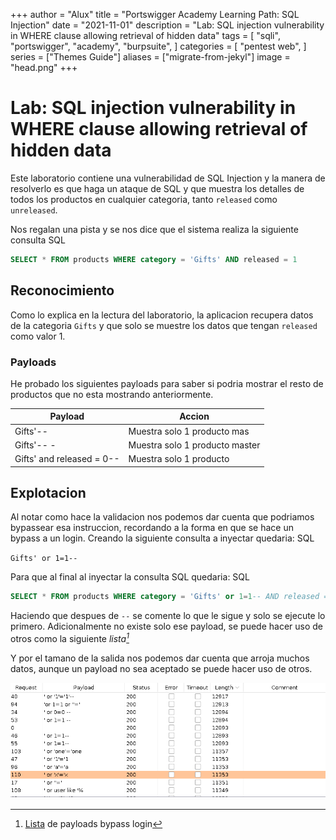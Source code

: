 +++
author = "Alux"
title = "Portswigger Academy Learning Path: SQL Injection"
date = "2021-11-01"
description = "Lab: SQL injection vulnerability in WHERE clause allowing retrieval of hidden data"
tags = [
    "sqli",
    "portswigger",
    "academy",
    "burpsuite",
]
categories = [
    "pentest web",
]
series = ["Themes Guide"]
aliases = ["migrate-from-jekyl"]
image = "head.png"
+++

# Lab: SQL injection vulnerability in WHERE clause allowing retrieval of hidden data

Este laboratorio contiene una vulnerabilidad de SQL Injection y la manera de resolverlo es que haga un ataque de SQL y que muestra los detalles de todos los productos en cualquier categoria, tanto `released` como `unreleased`.

Nos regalan una pista y se nos dice que el sistema realiza la siguiente consulta SQL

```sql
SELECT * FROM products WHERE category = 'Gifts' AND released = 1
```

## Reconocimiento

Como lo explica en la lectura del laboratorio, la aplicacion recupera datos de la categoria `Gifts` y que solo se muestre los datos que tengan `released` como valor 1.

### Payloads

He probado los siguientes payloads para saber si podria mostrar el resto de productos que no esta mostrando anteriormente.

   Payload | Accion
--------|------
    Gifts'-- | Muestra solo 1 producto mas
  Gifts'-- - | Muestra solo 1 producto master
  Gifts' and released = 0-- | Muestra solo 1 producto

## Explotacion

Al notar como hace la validacion nos podemos dar cuenta que podriamos bypassear esa instruccion, recordando a la forma en que se hace un bypass a un login. Creando la siguiente consulta a inyectar quedaria: SQL

`Gifts' or 1=1--`

Para que al final al inyectar la consulta SQL quedaria: SQL

```sql
SELECT * FROM products WHERE category = 'Gifts' or 1=1-- AND released = 1
```

Haciendo que despues de `--` se comente lo que le sigue y solo se ejecute lo primero. Adicionalmente no existe solo ese payload, se puede hacer uso de otros como la siguiente <cite>lista[^1]</cite>

[^1]: [Lista](https://raw.githubusercontent.com/swisskyrepo/PayloadsAllTheThings/master/SQL%20Injection/Intruder/Auth_Bypass2.txt) de payloads bypass login 

Y por el tamano de la salida nos podemos dar cuenta que arroja muchos datos, aunque un payload no sea aceptado se puede hacer uso de otros.

![Ataque con intruder](intruder.png)